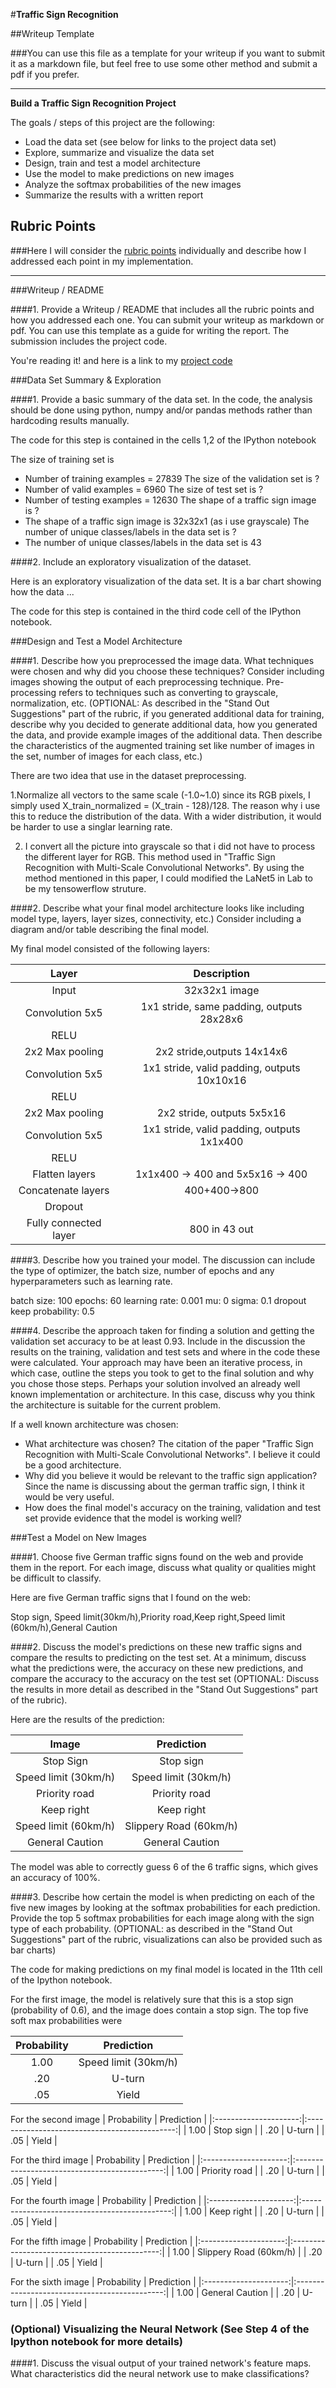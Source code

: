 #**Traffic Sign Recognition** 

##Writeup Template

###You can use this file as a template for your writeup if you want to submit it as a markdown file, but feel free to use some other method and submit a pdf if you prefer.

---

**Build a Traffic Sign Recognition Project**
 
The goals / steps of this project are the following:
* Load the data set (see below for links to the project data set)
* Explore, summarize and visualize the data set
* Design, train and test a model architecture
* Use the model to make predictions on new images
* Analyze the softmax probabilities of the new images
* Summarize the results with a written report


[//]: # (Image References)

[image1]: ./examples/visualization.jpg "Visualization"
[image2]: ./examples/grayscale.jpg "Grayscaling"
[image3]: ./examples/random_noise.jpg "Random Noise"
[image4]: ./examples/placeholder.png "Traffic Sign 1"
[image5]: ./examples/placeholder.png "Traffic Sign 2"
[image6]: ./examples/placeholder.png "Traffic Sign 3"
[image7]: ./examples/placeholder.png "Traffic Sign 4"
[image8]: ./examples/placeholder.png "Traffic Sign 5"

## Rubric Points
###Here I will consider the [rubric points](https://review.udacity.com/#!/rubrics/481/view) individually and describe how I addressed each point in my implementation.  

---
###Writeup / README

####1. Provide a Writeup / README that includes all the rubric points and how you addressed each one. You can submit your writeup as markdown or pdf. You can use this template as a guide for writing the report. The submission includes the project code.

You're reading it! and here is a link to my [project code](https://github.com/udacity/CarND-Traffic-Sign-Classifier-Project/blob/master/Traffic_Sign_Classifier.ipynb)

###Data Set Summary & Exploration

####1. Provide a basic summary of the data set. In the code, the analysis should be done using python, numpy and/or pandas methods rather than hardcoding results manually.

The code for this step is contained in the cells 1,2 of the IPython notebook 

The size of training set is 
* Number of training examples = 27839
The size of the validation set is ?
* Number of valid examples = 6960
The size of test set is ?
* Number of testing examples = 12630
The shape of a traffic sign image is ?
* The shape of a traffic sign image is 32x32x1 (as i use grayscale)
The number of unique classes/labels in the data set is ?
* The number of unique classes/labels in the data set is 43

####2. Include an exploratory visualization of the dataset.

Here is an exploratory visualization of the data set. It is a bar chart showing how the data ...

The code for this step is contained in the third code cell of the IPython notebook.

###Design and Test a Model Architecture

####1. Describe how you preprocessed the image data. What techniques were chosen and why did you choose these techniques? Consider including images showing the output of each preprocessing technique. Pre-processing refers to techniques such as converting to grayscale, normalization, etc. (OPTIONAL: As described in the "Stand Out Suggestions" part of the rubric, if you generated additional data for training, describe why you decided to generate additional data, how you generated the data, and provide example images of the additional data. Then describe the characteristics of the augmented training set like number of images in the set, number of images for each class, etc.)

There are two idea that use in the dataset preprocessing.

1.Normalize all vectors to the same scale (-1.0~1.0) since its RGB pixels, I simply used X_train_normalized = (X_train - 128)/128. The reason why i use this to reduce the distribution of the data. With a wider distribution, it would be harder to use a singlar learning rate.

2. I convert all the picture into grayscale so that i did not have to process the different layer for RGB. This method used in "Traffic Sign Recognition with Multi-Scale Convolutional Networks". By using the method mentioned in this paper, I could modified the LaNet5 in Lab to be my tensowerflow struture. 









####2. Describe what your final model architecture looks like including model type, layers, layer sizes, connectivity, etc.) Consider including a diagram and/or table describing the final model.

My final model consisted of the following layers:

| Layer         		|     Description								| 
|:---------------------:|:---------------------------------------------:| 
| Input					| 32x32x1 image   								| 
| Convolution 5x5     	| 1x1 stride, same padding, outputs 28x28x6 	|
| RELU					|												|
| 2x2 Max pooling		| 2x2 stride,outputs 14x14x6					|
| Convolution 5x5		| 1x1 stride, valid padding, outputs 10x10x16 	|
| RELU					|												|
| 2x2 Max pooling		| 2x2 stride, outputs 5x5x16					|
| Convolution 5x5		| 1x1 stride, valid padding, outputs 1x1x400 	|
| RELU					|												|
| Flatten layers		| 1x1x400 -> 400 and 5x5x16 -> 400 				|
| Concatenate  layers	| 400+400->800  								|
| Dropout				|												|
|Fully connected layer 	|800 in 43 out  								|
 


####3. Describe how you trained your model. The discussion can include the type of optimizer, the batch size, number of epochs and any hyperparameters such as learning rate.

batch size: 100
epochs: 60
learning rate: 0.001
mu: 0
sigma: 0.1
dropout keep probability: 0.5

####4. Describe the approach taken for finding a solution and getting the validation set accuracy to be at least 0.93. Include in the discussion the results on the training, validation and test sets and where in the code these were calculated. Your approach may have been an iterative process, in which case, outline the steps you took to get to the final solution and why you chose those steps. Perhaps your solution involved an already well known implementation or architecture. In this case, discuss why you think the architecture is suitable for the current problem.


If a well known architecture was chosen:
* What architecture was chosen?
The citation of the paper "Traffic Sign Recognition with Multi-Scale Convolutional Networks". I believe it could be a good architecture.
* Why did you believe it would be relevant to the traffic sign application?
Since the name is discussing about the german traffic sign, I think it would be very useful.
* How does the final model's accuracy on the training, validation and test set provide evidence that the model is working well?

 

###Test a Model on New Images

####1. Choose five German traffic signs found on the web and provide them in the report. For each image, discuss what quality or qualities might be difficult to classify.

Here are five German traffic signs that I found on the web:


Stop sign, Speed limit(30km/h),Priority road,Keep right,Speed limit (60km/h),General Caution

####2. Discuss the model's predictions on these new traffic signs and compare the results to predicting on the test set. At a minimum, discuss what the predictions were, the accuracy on these new predictions, and compare the accuracy to the accuracy on the test set (OPTIONAL: Discuss the results in more detail as described in the "Stand Out Suggestions" part of the rubric).

Here are the results of the prediction:

| Image			        |     Prediction	        					| 
|:---------------------:|:---------------------------------------------:| 
| Stop Sign      		| Stop sign   									| 
| Speed limit (30km/h)	| Speed limit (30km/h)							|
| Priority road			| Priority road									|
| Keep right			| Keep right					 				|
| Speed limit (60km/h)	| Slippery Road (60km/h)						|
| General Caution		| General Caution								|


The model was able to correctly guess 6 of the 6 traffic signs, which gives an accuracy of 100%. 

####3. Describe how certain the model is when predicting on each of the five new images by looking at the softmax probabilities for each prediction. Provide the top 5 softmax probabilities for each image along with the sign type of each probability. (OPTIONAL: as described in the "Stand Out Suggestions" part of the rubric, visualizations can also be provided such as bar charts)

The code for making predictions on my final model is located in the 11th cell of the Ipython notebook.

For the first image, the model is relatively sure that this is a stop sign (probability of 0.6), and the image does contain a stop sign. The top five soft max probabilities were



| Probability         	|     Prediction	        					| 
|:---------------------:|:---------------------------------------------:| 
| 1.00         			| Speed limit (30km/h) 							| 
| .20     				| U-turn 										|
| .05					| Yield											|

For the second image
| Probability         	|     Prediction	        					| 
|:---------------------:|:---------------------------------------------:| 
| 1.00         			| Stop sign   									| 
| .20     				| U-turn 										|
| .05					| Yield											|

For the third image
| Probability         	|     Prediction	        					| 
|:---------------------:|:---------------------------------------------:| 
| 1.00         			| Priority road 								| 
| .20     				| U-turn 										|
| .05					| Yield											|


For the fourth image
| Probability         	|     Prediction	        					| 
|:---------------------:|:---------------------------------------------:| 
| 1.00         			| Keep right 									| 
| .20     				| U-turn 										|
| .05					| Yield											|


For the fifth image
| Probability         	|     Prediction	        					| 
|:---------------------:|:---------------------------------------------:| 
| 1.00         			| Slippery Road (60km/h) 						| 
| .20     				| U-turn 										|
| .05					| Yield											|


For the sixth image
| Probability         	|     Prediction	        					| 
|:---------------------:|:---------------------------------------------:| 
| 1.00         			| General Caution								| 
| .20     				| U-turn 										|
| .05					| Yield											|




### (Optional) Visualizing the Neural Network (See Step 4 of the Ipython notebook for more details)
####1. Discuss the visual output of your trained network's feature maps. What characteristics did the neural network use to make classifications?


